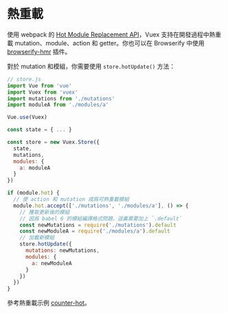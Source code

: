 # 熱重載

使用 webpack 的 [Hot Module Replacement API](https://webpack.js.org/guides/hot-module-replacement/)，Vuex 支持在開發過程中熱重載 mutation、module、action 和 getter。你也可以在 Browserify 中使用 [browserify-hmr](https://github.com/AgentME/browserify-hmr/) 插件。

對於 mutation 和模組，你需要使用 `store.hotUpdate()` 方法：

``` js
// store.js
import Vue from 'vue'
import Vuex from 'vuex'
import mutations from './mutations'
import moduleA from './modules/a'

Vue.use(Vuex)

const state = { ... }

const store = new Vuex.Store({
  state,
  mutations,
  modules: {
    a: moduleA
  }
})

if (module.hot) {
  // 使 action 和 mutation 成爲可熱重載模組
  module.hot.accept(['./mutations', './modules/a'], () => {
    // 獲取更新後的模組
    // 因爲 babel 6 的模組編譯格式問題，這裏需要加上 `.default`
    const newMutations = require('./mutations').default
    const newModuleA = require('./modules/a').default
    // 加載新模組
    store.hotUpdate({
      mutations: newMutations,
      modules: {
        a: newModuleA
      }
    })
  })
}
```

參考熱重載示例 [counter-hot](https://github.com/vuejs/vuex/tree/dev/examples/counter-hot)。

